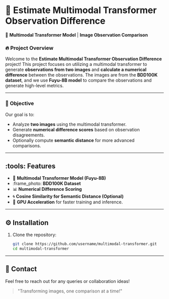 # :star2: Estimate Multimodal Transformer Observation Difference

:rocket: **Multimodal Transformer Model** | **Image Observation Comparison**

### :fire: Project Overview

Welcome to the **Estimate Multimodal Transformer Observation Difference** project! This project focuses on utilizing a multimodal transformer to generate **observations from two images** and **calculate a numerical difference** between the observations. The images are from the **BDD100K dataset**, and we use **Fuyu-8B model** to compare the observations and generate high-level metrics.


---

### :dart: **Objective**

Our goal is to:
- Analyze **two images** using the multimodal transformer.
- Generate **numerical difference scores** based on observation disagreements.
- Optionally compute **semantic distance** for more advanced comparisons.

---

## :tools: **Features**

- :brain: **Multimodal Transformer Model (Fuyu-8B)**
- :frame_photo: **BDD100K Dataset**
- :bar_chart: **Numerical Difference Scoring**
- :cyclone: **Cosine Similarity for Semantic Distance (Optional)**
- :rocket: **GPU Acceleration** for faster training and inference.

---

## :gear: **Installation**

1. Clone the repository:

   ```bash
   git clone https://github.com/username/multimodal-transformer.git
   cd multimodal-transformer


---

## 💬 **Contact**

Feel free to reach out for any queries or collaboration ideas!

> "Transforming images, one comparison at a time!"




